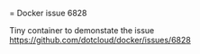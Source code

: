 = Docker issue 6828

Tiny container to demonstate the issue https://github.com/dotcloud/docker/issues/6828


